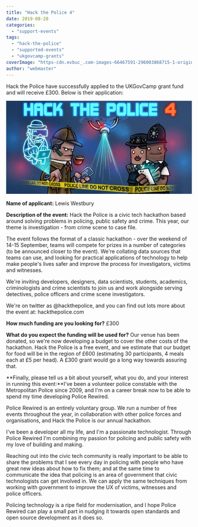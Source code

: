 ```yaml
---
title: "Hack the Police 4"
date: 2019-08-28
categories: 
  - "support-events"
tags: 
  - "hack-the-police"
  - "supported-events"
  - "ukgovcamp-grants"
coverImage: "https-cdn.evbuc_.com-images-66467591-296003868715-1-original.20190724-221420.jpeg"
author: "webmaster"
---
```


Hack the Police have successfully applied to the UKGovCamp grant fund and will receive £300. Below is their application:

[![](images/https-cdn.evbuc_.com-images-66467591-296003868715-1-original.20190724-221420.jpeg)](https://www.ukgovcamp.com/wp-content/uploads/2019/08/https-cdn.evbuc_.com-images-66467591-296003868715-1-original.20190724-221420.jpeg)

**Name of applicant:** Lewis Westbury

**Description of the event:** Hack the Police is a civic tech hackathon based around solving problems in policing, public safety and crime. This year, our theme is investigation - from crime scene to case file.

The event follows the format of a classic hackathon - over the weekend of 14-15 September, teams will compete for prizes in a number of categories (to be announced closer to the event). We're collating data sources that teams can use, and looking for practical applications of technology to help make people's lives safer and improve the process for investigators, victims and witnesses.

We're inviting developers, designers, data scientists, students, academics, criminologists and crime scientists to join us and work alongside serving detectives, police officers and crime scene investigators.

We're on twitter as @hackthepolice, and you can find out lots more about the event at: hackthepolice.com

**How much funding are you looking for?** £300

**What do you expect the funding will be used for?** Our venue has been donated, so we're now developing a budget to cover the other costs of the hackathon. Hack the Police is a free event, and we estimate that our budget for food will be in the region of £600 (estimating 30 participants, 4 meals each at £5 per head). A £300 grant would go a long way towards assuring that.

**Finally, please tell us a bit about yourself, what you do, and your interest in running this event:**I've been a volunteer police constable with the Metropolitan Police since 2009, and I'm on a career break now to be able to spend my time developing Police Rewired.

Police Rewired is an entirely voluntary group. We run a number of free events throughout the year, in collaboration with other police forces and organisations, and Hack the Police is our annual hackathon.

I've been a developer all my life, and I'm a passionate technologist. Through Police Rewired I'm combining my passion for policing and public safety with my love of building and making.

Reaching out into the civic tech community is really important to be able to share the problems that I see every day in policing with people who have great new ideas about how to fix them; and at the same time to communicate the idea that policing is an area of government that civic technologists can get involved in. We can apply the same techniques from working with government to improve the UX of victims, witnesses and police officers.

Policing technology is a ripe field for modernisation, and I hope Police Rewired can play a small part in nudging it towards open standards and open source development as it does so.
